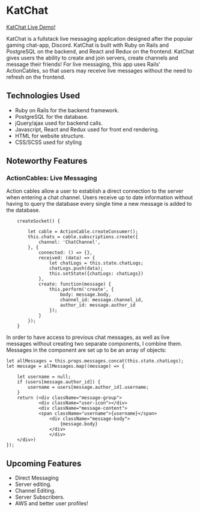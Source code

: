 # KatChat

[KatChat Live Demo!](https://kat-chat.herokuapp.com/#/login)

KatChat is a fullstack live messaging application designed after the popular gaming chat-app, Discord. KatChat is built with Ruby on Rails and PostgreSQL on the backend, and React and Redux on the frontend.  KatChat gives users the ability to create and join servers, create channels and message their friends! For live messaging, this app uses Rails' ActionCables, so that users may receive live messages without the need to refresh on the frontend.


## Technologies Used

- Ruby on Rails for the backend framework.
- PostgreSQL for the database.
- jQuery/ajax used for backend calls.
- Javascript, React and Redux used for front end rendering.
- HTML for website structure.
- CSS/SCSS used for styling


## Noteworthy Features

### ActionCables: Live Messaging
Action cables allow a user to establish a direct connection to the server when entering a chat channel.  Users receive up to date information without having to query the database every single time a new message is added to the database.

```JS 
    createSocket() {
     
        let cable = ActionCable.createConsumer();
        this.chats = cable.subscriptions.create({
            channel: 'ChatChannel',
        }, {
            connected: () => {},
            received: (data) => {
                let chatLogs = this.state.chatLogs;
                chatLogs.push(data);
                this.setState({chatLogs: chatLogs})
            },
            create: function(message) {
                this.perform('create', {
                    body: message.body,
                    channel_id: message.channel_id,
                    author_id: message.author_id
                });
            }
        });
    }
```

In order to have access to previous chat messages, as well as live messages without creating two separate components, I combine them.  Messages in the component are set up to be an array of objects: 

```JS
let allMessages = this.props.messages.concat(this.state.chatLogs);
let message = allMessages.map((message) => {
    
    let username = null;
    if (users[message.author_id]) {
        username = users[message.author_id].username;
    }
    return (<div className="message-group">
            <div className="user-icon"></div>
            <div className="message-content">
            <span className="username">{username}</span>
                <div className="message-body">
                    {message.body}
                </div>
                </div>
    </div>)
});
```

## Upcoming Features
- Direct Messaging
- Server editing.
- Channel Editing.
- Server Subscribers.
- AWS and better user profiles!



